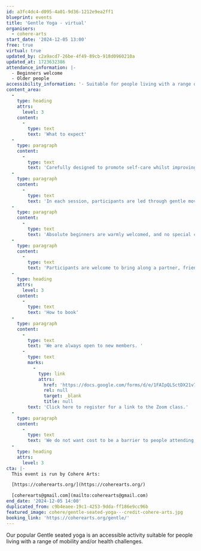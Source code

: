 ```yaml
---
id: a3fc4dc4-d095-4a01-9d36-1212e9ea2ff1
blueprint: events
title: 'Gentle Yoga - virtual'
organisers:
  - cohere-arts
start_date: '2024-12-05 13:00'
free: true
virtual: true
updated_by: c2a9acd7-26be-4f49-89cb-918d0960210a
updated_at: 1723632386
attendance_information: |-
  - Beginners welcome
  - Older people
accessibility_information: '- Suitable for people living with a range of mobility and health challenges'
content_area:
  -
    type: heading
    attrs:
      level: 3
    content:
      -
        type: text
        text: 'What to expect'
  -
    type: paragraph
    content:
      -
        type: text
        text: 'Carefully designed to promote self-care whilst improving physical and mental wellbeing, the activity offers a gentle way to ease back into exercise.'
  -
    type: paragraph
    content:
      -
        type: text
        text: 'In each session, participants are led through gentle movements and poses to relaxing music, with all activity taking place seated on a chair. The lead practitioner will invite everyone to adapt how they engage according to their own individual need, offering a range of options to choose from. '
  -
    type: paragraph
    content:
      -
        type: text
        text: 'Absolute beginners are warmly welcomed, and no special clothing or equipment is required. '
  -
    type: paragraph
    content:
      -
        type: text
        text: 'Participants are welcome to bring along a partner, friend or carer.'
  -
    type: heading
    attrs:
      level: 3
    content:
      -
        type: text
        text: 'How to book'
  -
    type: paragraph
    content:
      -
        type: text
        text: 'We are always open to new members. '
      -
        type: text
        marks:
          -
            type: link
            attrs:
              href: 'https://docs.google.com/forms/d/e/1FAIpQLSctDX21v7impCywbrHBScnnZlM1bQ5KHZspzHlMtRl8C3sQPQ/viewform'
              rel: null
              target: _blank
              title: null
        text: 'Click here to register for a link to the Zoom class.'
  -
    type: paragraph
    content:
      -
        type: text
        text: 'We do not want cost to be a barrier to people attending but welcome a suggested donation of up to £5 per person, per session.'
  -
    type: heading
    attrs:
      level: 3
cta: |-
  This event is run by Cohere Arts:

  [https://coherearts.org/](https://coherearts.org/)

  [coherearts@gmail.com](mailto:coherearts@gmail.com)
end_date: '2024-12-05 14:00'
duplicated_from: c9b4eaee-19c1-4253-9dda-ff186e9cc96b
featured_image: cohere/gentle-seated-yoga---credit-cohere-arts.jpg
booking_link: 'https://coherearts.org/gentle/'
---
```

Our popular Gentle seated yoga is an accessible activity suitable for people living with a range of mobility and/or health challenges.